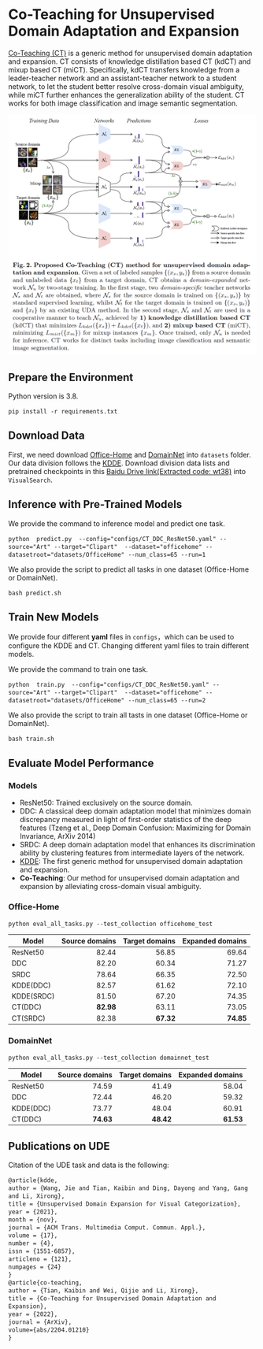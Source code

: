 
# Co-Teaching for Unsupervised Domain Adaptation and Expansion

[Co-Teaching (CT)](https://arxiv.org/abs/2204.01210) is a generic method for unsupervised domain adaptation and expansion. CT consists of knowledge distillation based CT (kdCT) and mixup based CT (miCT). Specifically, kdCT transfers knowledge from a leader-teacher network and an assistant-teacher network to a student network, to let the student better resolve cross-domain visual ambiguity, while miCT further enhances the generalization ability of the student. CT works for both image classification and image semantic segmentation. 

![](fig/framework.png)

## Prepare the Environment
Python version is 3.8.
```
pip install -r requirements.txt
```
## Download Data

First, we need download [Office-Home](https://www.hemanthdv.org/officeHomeDataset.html) and [DomainNet](http://ai.bu.edu/M3SDA/) into `datasets` folder.
Our data division follows the [KDDE](https://arxiv.org/abs/2104.00233). Download division data lists and pretrained checkpoints in this [Baidu Drive link(Extracted code: wt38)](https://pan.baidu.com/share/init?surl=zR-Kjr0BUOTdw01Rma8jbA) into `VisualSearch`.


## Inference with Pre-Trained Models

We provide the command to inference model and predict one task.

```
python  predict.py  --config="configs/CT_DDC_ResNet50.yaml" --source="Art" --target="Clipart"  --dataset="officehome" --datasetroot="datasets/OfficeHome" --num_class=65 --run=1
```

We also provide the script to predict all tasks in one dataset (Office-Home or DomainNet).
```
bash predict.sh
```

## Train New Models

We provide four different **yaml** files in `configs`，which can be used to configure the KDDE and CT. Changing different yaml files to train different models.

We provide the command to train one task.
```
python  train.py  --config="configs/CT_DDC_ResNet50.yaml" --source="Art" --target="Clipart"  --dataset="officehome" --datasetroot="datasets/OfficeHome" --num_class=65 --run=2
```
We also provide the script to train all tasts in one dataset (Office-Home or DomainNet).

```
bash train.sh
```

## Evaluate Model Performance
### Models

* ResNet50: Trained exclusively on the source domain.
* DDC: A classical deep domain adaptation model that minimizes domain discrepancy measured in light of first-order statistics of the deep features (Tzeng et al., Deep Domain Confusion: Maximizing for Domain Invariance, ArXiv 2014)
* SRDC: A deep domain adaptation model that enhances its discrimination ability by clustering features from intermediate
layers of the network.
* [KDDE](https://dl.acm.org/doi/abs/10.1145/3448108): The first generic method for unsupervised domain adaptation and expansion.
* **Co-Teaching**: Our  method for unsupervised domain adaptation and expansion by alleviating cross-domain visual ambiguity.


### Office-Home

```
python eval_all_tasks.py --test_collection officehome_test
```

| Model      | Source domains | Target domains | Expanded domains |
|------------|---------------:|---------------:|-----------------:|
| ResNet50   |         82.44 |         56.85 |           69.64 |
| DDC        |         82.20 |         60.34 |           71.27 |
| SRDC       |         78.64 |         66.35 |           72.50 |
| KDDE(DDC)  |         82.57 |         61.62 |           72.10 |
| KDDE(SRDC) |         81.50 |         67.20 |           74.35 |
| CT(DDC)    |         **82.98** |         63.11 |           73.05 |
| CT(SRDC)   |         82.38 |         **67.32** |           **74.85** |



### DomainNet

```
python eval_all_tasks.py --test_collection domainnet_test
```

| Model      | Source domains | Target domains | Expanded domains |
|------------|---------------:|---------------:|-----------------:|
| ResNet50   |         74.59 |         41.49 |           58.04 |
| DDC        |         72.44 |         46.20 |           59.32 |
| KDDE(DDC)  |         73.77 |         48.04 |           60.91 |
| CT(DDC)    |         **74.63** |         **48.42** |           **61.53** |


## Publications on UDE

Citation of the UDE task and data is the following:

```
@article{kdde,
author = {Wang, Jie and Tian, Kaibin and Ding, Dayong and Yang, Gang and Li, Xirong},
title = {Unsupervised Domain Expansion for Visual Categorization},
year = {2021},
month = {nov},
journal = {ACM Trans. Multimedia Comput. Commun. Appl.},
volume = {17},
number = {4},
issn = {1551-6857},
articleno = {121},
numpages = {24}
}
@article{co-teaching,
author = {Tian, Kaibin and Wei, Qijie and Li, Xirong},
title = {Co-Teaching for Unsupervised Domain Adaptation and Expansion},
year = {2022},
journal = {ArXiv},
volume={abs/2204.01210}
}

```

